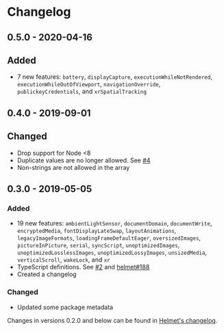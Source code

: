 # Changelog

## 0.5.0 - 2020-04-16
## Added
- 7 new features: `battery`, `displayCapture`, `executionWhileNotRendered`, `executionWhileOutOfViewport`, `navigationOverride`, `publickeyCredentials`, and `xrSpatialTracking`

## 0.4.0 - 2019-09-01
## Changed
- Drop support for Node <8
- Duplicate values are no longer allowed. See [#4](https://github.com/helmetjs/feature-policy/issues/4)
- Non-strings are not allowed in the array

## 0.3.0 - 2019-05-05
### Added
- 19 new features: `ambientLightSensor`, `documentDomain`, `documentWrite`, `encryptedMedia`, `fontDisplayLateSwap`, `layoutAnimations`, `legacyImageFormats`, `loadingFrameDefaultEager`, `oversizedImages`, `pictureInPicture`, `serial`, `syncScript`, `unoptimizedImages`, `unoptimizedLosslessImages`, `unoptimizedLossyImages`, `unsizedMedia`, `verticalScroll`, `wakeLock`, and `xr`
- TypeScript definitions. See [#2](https://github.com/helmetjs/feature-policy/issues/2) and [helmet#188](https://github.com/helmetjs/helmet/issues/188)
- Created a changelog

### Changed
- Updated some package metadata

Changes in versions 0.2.0 and below can be found in [Helmet's changelog](https://github.com/helmetjs/helmet/blob/master/CHANGELOG.md).
